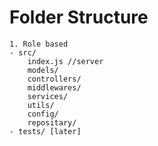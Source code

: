 # Folder Structure

    1. Role based
    - src/
        index.js //server
        models/
        controllers/
        middlewares/
        services/
        utils/
        config/
        repositary/
    - tests/ [later]
